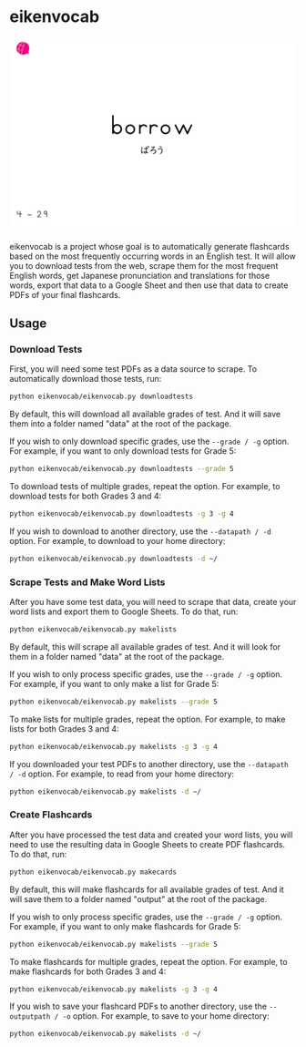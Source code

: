 # eikenvocab

![Example flashcard output](/eikenvocab.png "Example flashcard output")

eikenvocab is a project whose goal is to automatically generate flashcards based on the most frequently occurring words in an English test. It will allow you to download tests from the web, scrape them for the most frequent English words, get Japanese pronunciation and translations for those words, export that data to a Google Sheet and then use that data to create PDFs of your final flashcards.

## Usage

### Download Tests

First, you will need some test PDFs as a data source to scrape. To automatically download those tests, run:

```bash
python eikenvocab/eikenvocab.py downloadtests
```

By default, this will download all available grades of test. And it will save them into a folder named "data" at the root of the package.

If you wish to only download specific grades, use the `--grade / -g` option. For example, if you want to only download tests for Grade 5:

```bash
python eikenvocab/eikenvocab.py downloadtests --grade 5
```

To download tests of multiple grades, repeat the option. For example, to download tests for both Grades 3 and 4:

```bash
python eikenvocab/eikenvocab.py downloadtests -g 3 -g 4
```

If you wish to download to another directory, use the `--datapath / -d` option. For example, to download to your home directory:

```bash
python eikenvocab/eikenvocab.py downloadtests -d ~/
```

### Scrape Tests and Make Word Lists

After you have some test data, you will need to scrape that data, create your word lists and export them to Google Sheets. To do that, run:

```bash
python eikenvocab/eikenvocab.py makelists
```

By default, this will scrape all available grades of test. And it will look for them in a folder named "data" at the root of the package.

If you wish to only process specific grades, use the `--grade / -g` option. For example, if you want to only make a list for Grade 5:

```bash
python eikenvocab/eikenvocab.py makelists --grade 5
```

To make lists for multiple grades, repeat the option. For example, to make lists for both Grades 3 and 4:

```bash
python eikenvocab/eikenvocab.py makelists -g 3 -g 4
```

If you downloaded your test PDFs to another directory, use the `--datapath / -d` option. For example, to read from your home directory:

```bash
python eikenvocab/eikenvocab.py makelists -d ~/
```

### Create Flashcards

After you have processed the test data and created your word lists, you will need to use the resulting data in Google Sheets to create PDF flashcards. To do that, run:

```bash
python eikenvocab/eikenvocab.py makecards
```

By default, this will make flashcards for all available grades of test. And it will save them to a folder named "output" at the root of the package.

If you wish to only process specific grades, use the `--grade / -g` option. For example, if you want to only make flashcards for Grade 5:

```bash
python eikenvocab/eikenvocab.py makelists --grade 5
```

To make flashcards for multiple grades, repeat the option. For example, to make flashcards for both Grades 3 and 4:

```bash
python eikenvocab/eikenvocab.py makelists -g 3 -g 4
```

If you wish to save your flashcard PDFs to another directory, use the `--outputpath / -o` option. For example, to save to your home directory:

```bash
python eikenvocab/eikenvocab.py makelists -d ~/
```
